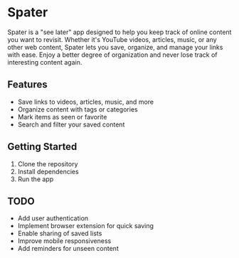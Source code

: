 # Spater

Spater is a "see later" app designed to help you keep track of online content you want to revisit. Whether it's YouTube videos, articles, music, or any other web content, Spater lets you save, organize, and manage your links with ease. Enjoy a better degree of organization and never lose track of interesting content again.

## Features

- Save links to videos, articles, music, and more
- Organize content with tags or categories
- Mark items as seen or favorite
- Search and filter your saved content

## Getting Started

1. Clone the repository
2. Install dependencies
3. Run the app

## TODO

- Add user authentication
- Implement browser extension for quick saving
- Enable sharing of saved lists
- Improve mobile responsiveness
- Add reminders for unseen content